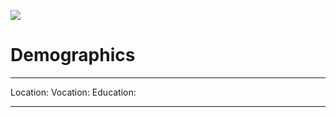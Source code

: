 <img src='https://avataaars.io/?avatarStyle=Circle&topType=LongHairShavedSides&accessoriesType=Prescription01&facialHairType=Blank&clotheType=Overall&clotheColor=Heather&eyeType=Default&eyebrowType=Default&mouthType=Smile&skinColor=Light'
/>
# Demographics
---
Location: 
Vocation:
Education:

---